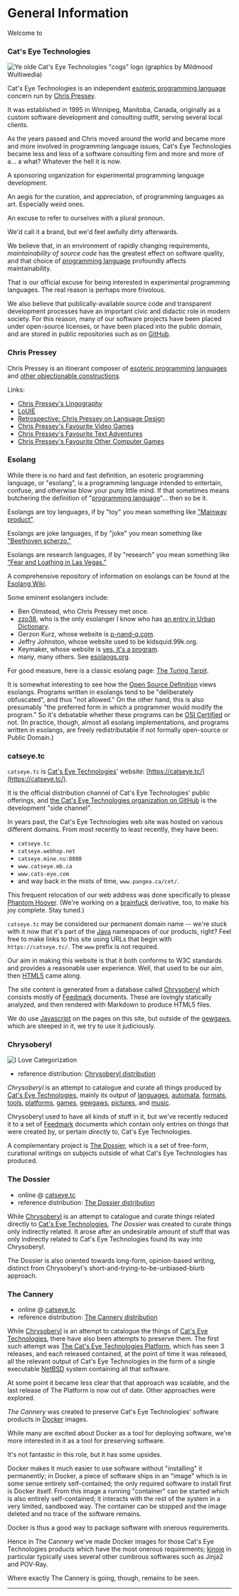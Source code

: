General Information
===================

Welcome to

### Cat's Eye Technologies

![Ye olde Cat's Eye Technologies "cogs" logo (graphics by Mildmood Wultiwedia)](https://static.catseye.tc/images/logo/cog.gif)

Cat's Eye Technologies is an independent [esoteric programming language][]
concern run by [Chris Pressey][].

It was established in 1995 in Winnipeg, Manitoba, Canada, originally
as a custom software development and consulting outfit, serving several
local clients.

As the years passed and Chris moved around the world and became more
and more involved in programming language issues, Cat's Eye
Technologies became less and less of a software consulting firm and
more and more of a... a what?  Whatever the hell it is now.

A sponsoring organization for experimental programming language
development.

An aegis for the curation, and appreciation, of programming languages
as art.  Especially weird ones.

An excuse to refer to ourselves with a plural pronoun.

We'd call it a brand, but we'd feel awfully dirty afterwards.

We believe that, in an environment of rapidly changing requirements,
*maintainability of source code* has the greatest effect on software
quality, and that choice of [programming language][] profoundly
affects maintainability.

That is our official excuse for being interested in experimental
programming languages.  The real reason is perhaps more frivolous.

We also believe that publically-available source code and
transparent development processes have an important civic and
didactic role in modern society.  For this reason, many of our
software projects have been placed under open-source licenses,
or have been placed into the public domain, and are stored in
public repositories such as on [GitHub][].

### Chris Pressey

Chris Pressey is an itinerant composer of
[esoteric programming languages][] and
[other objectionable constructions][].

Links:

-   [Chris Pressey's Lingography][]
-   [LoUIE][]
-   [Retrospective: Chris Pressey on Language Design][]
-   [Chris Pressey's Favourite Video Games][]
-   [Chris Pressey's Favourite Text Adventures][]
-   [Chris Pressey's Favourite Other Computer Games][]

### Esolang

While there is no hard and fast definition, an esoteric programming
language, or "esolang", is a programming language intended to entertain,
confuse, and otherwise blow your puny little mind. If that sometimes
means butchering the definition of "[programming language][]"... then so be it.

Esolangs are toy languages, if by "toy" you mean something like
["Mainway product"](http://snltranscripts.jt.org/76/76jconsumerprobe.phtml).

Esolangs are joke languages, if by "joke" you mean something like
["Beethoven scherzo."](http://en.wikipedia.org/wiki/Scherzo)

Esolangs are research languages, if by "research" you mean something
like ["Fear and Loathing in Las Vegas."](http://www.youtube.com/watch?v=Zm7r491n-8o)

A comprehensive repository of information on esolangs can be found at the
[Esolang Wiki](http://www.esolangs.org/wiki/Main_Page).

Some eminent esolangers include:

*   Ben Olmstead, who Chris Pressey met once.
*   [zzo38](http://esolangs.org/wiki/User:Zzo38), who is the only esolanger I know who has [an entry in Urban Dictionary](https://www.urbandictionary.com/define.php?term=zzo38).
*   Gerzon Kurz, whose website is [p-nand-q.com](http://www.p-nand-q.com/).
*   Jeffry Johnston, whose website used to be kidsquid.99k.org.
*   Keymaker, whose website is [yes, it's a program](http://yiap.nfshost.com/).
*   many, many others.  See [esolangs.org](http://www.esolangs.org/wiki/Main_Page).

For good measure, here is a classic esolang page: [The Turing Tarpit](http://www.reocities.com/ResearchTriangle/Station/2266/tarpit/tarpit.html).

It is somewhat interesting to see how the [Open Source
Definition](http://www.opensource.org/docs/definition.php) views
esolangs. Programs written in esolangs tend to be "deliberately
obfuscated", and thus "not allowed." On the other hand, this is also
presumably "the preferred form in which a programmer would modify the
program." So it's debatable whether these programs can be [OSI
Certified](http://www.opensource.org/docs/certification_mark.php) or
not. (In practice, though, almost all esolang implementations, and
programs written in esolangs, are freely redistributable if not formally
open-source or Public Domain.)

### catseye.tc

`catseye.tc` is [Cat's Eye Technologies][]' website:
[https://catseye.tc/](https://catseye.tc/).

It is the official distribution channel of Cat's Eye Technologies'
public offerings, and
[the Cat's Eye Technologies organization on GitHub](https://github.com/catseye/)
is the development "side channel".

In years past, the Cat's Eye Technologies web site was hosted on
various different domains.  From most recently to least recently, they
have been:

*   `catseye.tc`
*   `catseye.webhop.net`
*   `catseye.mine.nu:8080`
*   `www.catseye.mb.ca`
*   `www.cats-eye.com`
*   and way back in the mists of time, `www.pangea.ca/cet/`.

This frequent relocation of our web address was done specifically to
please [Phantom Hoover][].  (We're working on a [brainfuck][] derivative,
too, to make his joy complete.  Stay tuned.)

`catseye.tc` may be considered our permanent domain name -- we're stuck
with it now that it's part of the [Java][] namespaces of our products,
right?  Feel free to make links to this site using URLs that begin with
`https://catseye.tc/`. The `www` prefix is not required.

Our aim in making this website is that it both conforms to W3C
standards and provides a reasonable user experience.
Well, that used to be our aim, then [HTML5][] came along.

The site content is generated from a database called [Chrysoberyl][]
which consists mostly of [Feedmark][] documents.  These are lovingly
statically analyzed, and then rendered with Markdown to produce HTML5
files.

We do use [Javascript][] on the pages on this site, but outside of the
[gewgaws][], which are steeped in it, we try to use it judiciously.

### Chrysoberyl

![I Love Categorization](https://static.catseye.tc/images/pictures/Categorization.jpg)

*   reference distribution: [Chrysoberyl distribution](https://catseye.tc/distribution/Chrysoberyl_distribution)

_Chrysoberyl_ is an attempt to catalogue and curate all things
produced by [Cat's Eye Technologies][],
mainly its output of [languages][],
[automata][], [formats][], [tools][], [platforms][],
[games][], [gewgaws][], [pictures][], and [music][].

Chrysoberyl used to have all kinds of stuff in it, but
we've recently reduced it to a set of [Feedmark][]
documents which contain only entries on things that were created
by, or pertain _directly_ to, Cat's Eye Technologies.

A complementary project is [The Dossier][], which
is a set of free-form, curational writings on subjects
outside of what Cat's Eye Technologies has produced.

### The Dossier

*   online @ [catseye.tc](https://catseye.tc/view/The-Dossier/README.md)
*   reference distribution: [The Dossier distribution](https://catseye.tc/distribution/The_Dossier_distribution)

While [Chrysoberyl][] is an attempt to catalogue and curate
things related directly to [Cat's Eye Technologies][],
_The Dossier_ was created to curate things only indirectly
related.  It arose after an undesirable amount of stuff that
was only indirectly related to Cat's Eye Technologies found
its way into Chrysoberyl.

The Dossier is also oriented towards long-form, opinion-based
writing, distinct from Chrysoberyl's
short-and-trying-to-be-unbiased-blurb approach.

### The Cannery

*   online @ [catseye.tc](https://catseye.tc/view/The-Cannery/README.md)
*   reference distribution: [The Cannery distribution](https://catseye.tc/distribution/The_Cannery_distribution)

While [Chrysoberyl][] is an attempt to catalogue the
things of [Cat's Eye Technologies][], there have also been attempts
to preserve them.  The first such attempt was
[The Cat's Eye Technologies Platform][], which has seen
3 releases, and each released contained, at the point of
time it was released, all the relevant output of Cat's Eye Technologies
in the form of a single executable [NetBSD][] system containing all that software.

At some point it became less clear that that approach was
scalable, and the last release of The Platform is now out of date.
Other approaches were explored.

_The Cannery_ was created to preserve Cat's Eye Technologies'
software products in [Docker][] images.

While many are excited about Docker as a tool for deploying
software, we're more interested in it as a tool for preserving
software.

It's not fantastic in this role, but it has some upsides.

Docker makes it much easier to use software without "installing"
it permanently; in Docker, a piece of software ships in an
"image" which is in some sense entirely self-contained; the
only required software to install first is Docker itself.
From this image a running "container" can be started which is also
entirely self-contained; it interacts with the rest of the system
in a very limited, sandboxed way.  The container can be stopped and
the image deleted and no trace of the software remains.

Docker is thus a good way to package software with onerous
requirements.

Hence in The Cannery we've made Docker images for those
Cat's Eye Technologies products which have the most onerous
requirements; [kinoje][] in particular typically uses several
other cumbrous softwares such as Jinja2 and POV-Ray.

Where exactly The Cannery is going, though, remains to be seen.

- - - -

[esoteric programming language]: #esolang
[esoteric programming languages]: #esolang
[programming language]: ../article/Languages.md
[Chris Pressey]: ../article/General%20Information.md#chris-pressey
[Chris Pressey's Lingography]: https://catseye.tc/article/Languages
[LoUIE]: https://catseye.tc/article/List%20of%20Unfinished%20Interesting%20Esolangs.md
[Retrospective: Chris Pressey on Language Design]: https://catseye.tc/view/The-Dossier/article/Retrospective%20on%20Language%20Design.md
[Chris Pressey's Favourite Video Games]: https://github.com/cpressey/Some-Games-of-Note#readme
[Chris Pressey's Favourite Text Adventures]: https://github.com/cpressey/Some-Games-of-Note#readme
[Chris Pressey's Favourite Other Computer Games]: https://github.com/cpressey/Some-Games-of-Note#readme
[GitHub]: https://github.com/catseye/
[other objectionable constructions]: ../article/Gewgaws.md
[Cat's Eye Technologies]: ../article/General%20Information.md#cats-eye-technologies
[Phantom Hoover]: https://esolangs.org/wiki/User:Phantom_Hoover
[Java]: ../article/Project%20Dependencies.md#java
[HTML5]: https://www.w3.org/TR/html5/
[Chrysoberyl]: ../article/General%20Information.md#chrysoberyl
[Feedmark]: ../article/Formats.md#feedmark
[Javascript]: ../article/Project%20Dependencies.md#javascript
[brainfuck]: https://esolangs.org/wiki/brainfuck
[languages]: ../article/Languages.md
[automata]: ../article/Automata.md
[formats]: ../article/Formats.md
[tools]: ../article/Tools.md
[platforms]: ../article/Platforms.md
[games]: ../article/Games.md
[gewgaws]: ../article/Gewgaws.md
[pictures]: ../article/Pictures.md
[music]: ../article/Musical%20Compositions.md
[The Dossier]: ../article/General%20Information.md#the-dossier
[The Cat's Eye Technologies Platform]: ../article/Platforms.md#the-cats-eye-technologies-platform
[NetBSD]: https://netbsd.org/
[Docker]: https://www.docker.com/
[kinoje]: ../article/Tools.md#kinoje


